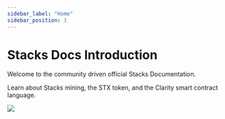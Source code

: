 ```yaml
---
sidebar_label: "Home"
sidebar_position: 1
---
```


# Stacks Docs Introduction

Welcome to the community driven official Stacks Documentation.

Learn about Stacks mining, the STX token, and the Clarity smart contract language.

![](/img/Bitcoinet-L_2.svg)
